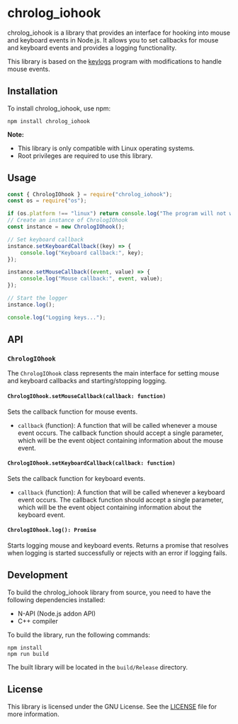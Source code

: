 # chrolog_iohook

chrolog_iohook is a library that provides an interface for hooking into mouse and keyboard events in Node.js. It allows you to set callbacks for mouse and keyboard events and provides a logging functionality.

This library is based on the [keylogs](https://github.com/kernc/logkeys) program with modifications to handle mouse events.

## Installation

To install chrolog_iohook, use npm:

```
npm install chrolog_iohook
```

**Note:**

- This library is only compatible with Linux operating systems.
- Root privileges are required to use this library.

## Usage

```javascript
const { ChrologIOhook } = require("chrolog_iohook");
const os = require("os");

if (os.platform !== "linux") return console.log("The program will not work");
// Create an instance of ChrologIOhook
const instance = new ChrologIOhook();

// Set keyboard callback
instance.setKeyboardCallback((key) => {
	console.log("Keyboard callback:", key);
});

instance.setMouseCallback((event, value) => {
	console.log("Mouse callback:", event, value);
});

// Start the logger
instance.log();

console.log("Logging keys...");
```

## API

### `ChrologIOhook`

The `ChrologIOhook` class represents the main interface for setting mouse and keyboard callbacks and starting/stopping logging.

#### `ChrologIOhook.setMouseCallback(callback: function)`

Sets the callback function for mouse events.

- `callback` (function): A function that will be called whenever a mouse event occurs. The callback function should accept a single parameter, which will be the event object containing information about the mouse event.

#### `ChrologIOhook.setKeyboardCallback(callback: function)`

Sets the callback function for keyboard events.

- `callback` (function): A function that will be called whenever a keyboard event occurs. The callback function should accept a single parameter, which will be the event object containing information about the keyboard event.

#### `ChrologIOhook.log(): Promise`

Starts logging mouse and keyboard events. Returns a promise that resolves when logging is started successfully or rejects with an error if logging fails.

## Development

To build the chrolog_iohook library from source, you need to have the following dependencies installed:

- N-API (Node.js addon API)
- C++ compiler

To build the library, run the following commands:

```
npm install
npm run build
```

The built library will be located in the `build/Release` directory.

## License

This library is licensed under the GNU License. See the [LICENSE](LICENSE) file for more information.
